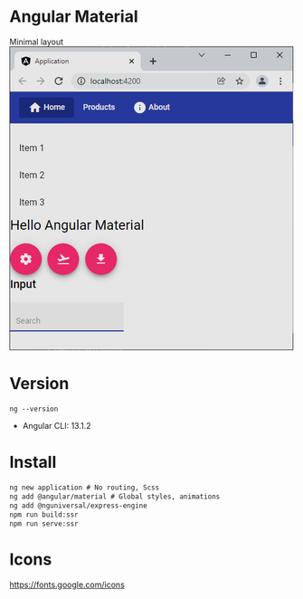 # Angular Material
Minimal layout
![](Doc/Material.png)

# Version
```
ng --version
```

* Angular CLI: 13.1.2

# Install
```
ng new application # No routing, Scss
ng add @angular/material # Global styles, animations
ng add @nguniversal/express-engine
npm run build:ssr
npm run serve:ssr
```

# Icons
https://fonts.google.com/icons